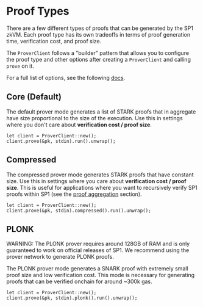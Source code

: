 # Proof Types

There are a few different types of proofs that can be generated by the SP1 zkVM. Each proof type has its own tradeoffs in terms of proof generation time, verification cost, and proof size.

The `ProverClient` follows a "builder" pattern that allows you to configure the proof type and other options after creating a `ProverClient` and calling `prove` on it.

For a full list of options, see the following [docs](https://docs.rs/sp1-sdk/1.1.0/sp1_sdk/action/struct.Prove.html).  

## Core (Default)

The default prover mode generates a list of STARK proofs that in aggregate have size proportional to
 the size of the execution. Use this in settings where you don't care about **verification cost / proof size**.

```rust,noplayground
let client = ProverClient::new();
client.prove(&pk, stdin).run().unwrap();
```

## Compressed

The compressed prover mode generates STARK proofs that have constant size. Use this in settings where you
care about **verification cost / proof size**. This is useful for applications where you want to recursively verify SP1 proofs within SP1 (see the [proof aggregation](../writing-programs/proof-aggregation.md) section). 

```rust,noplayground
let client = ProverClient::new();
client.prove(&pk, stdin).compressed().run().unwrap();
```

## PLONK

<div class="warning">
WARNING: The PLONK prover requires around 128GB of RAM and is only guaranteed to work on official releases of SP1. We recommend using the prover network to generate PLONK proofs.
</div>


The PLONK prover mode generates a SNARK proof with extremely small proof size and low verification cost.
This mode is necessary for generating proofs that can be verified onchain for around ~300k gas.

```rust,noplayground
let client = ProverClient::new();
client.prove(&pk, stdin).plonk().run().unwrap();
```
